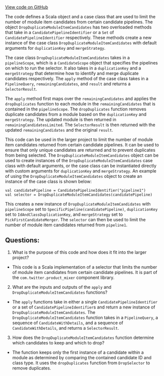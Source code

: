[View code on GitHub](https://github.com/misbahsy/the-algorithm/product-mixer/component-library/src/main/scala/com/twitter/product_mixer/component_library/selector/DropDuplicateModuleItemCandidates.scala)

The code defines a Scala object and a case class that are used to limit the number of module item candidates from certain candidate pipelines. The object `DropDuplicateModuleItemCandidates` has two overloaded methods that take in a `CandidatePipelineIdentifier` or a `Set` of `CandidatePipelineIdentifier` respectively. These methods create a new instance of the case class `DropDuplicateModuleItemCandidates` with default arguments for `duplicationKey` and `mergeStrategy`. 

The case class `DropDuplicateModuleItemCandidates` takes in a `pipelineScope`, which is a `CandidateScope` object that specifies the pipelines on which to run the selector. It also takes in a `duplicationKey` and a `mergeStrategy` that determine how to identify and merge duplicate candidates respectively. The `apply` method of the case class takes in a `PipelineQuery`, `remainingCandidates`, and `result` and returns a `SelectorResult`. 

The `apply` method first maps over the `remainingCandidates` and applies the `dropDuplicates` function to each module in the `remainingCandidates` that is contained in the `pipelineScope`. The `dropDuplicates` function removes duplicate candidates from a module based on the `duplicationKey` and `mergeStrategy`. The updated module is then returned in `remainingCandidatesLimited`. The `SelectorResult` is then returned with the updated `remainingCandidates` and the original `result`.

This code can be used in the larger project to limit the number of module item candidates returned from certain candidate pipelines. It can be used to ensure that only unique candidates are returned and to prevent duplicates from being selected. The `DropDuplicateModuleItemCandidates` object can be used to create instances of the `DropDuplicateModuleItemCandidates` case class with default arguments, or the case class can be instantiated directly with custom arguments for `duplicationKey` and `mergeStrategy`. An example of using the `DropDuplicateModuleItemCandidates` object to create an instance of the case class is shown below:

```
val candidatePipeline = CandidatePipelineIdentifier("pipeline1")
val selector = DropDuplicateModuleItemCandidates(candidatePipeline)
```

This creates a new instance of `DropDuplicateModuleItemCandidates` with `pipelineScope` set to `SpecificPipeline(candidatePipeline)`, `duplicationKey` set to `IdAndClassDuplicationKey`, and `mergeStrategy` set to `PickFirstCandidateMerger`. The `selector` can then be used to limit the number of module item candidates returned from `pipeline1`.
## Questions: 
 1. What is the purpose of this code and how does it fit into the larger project?
- This code is a Scala implementation of a selector that limits the number of module item candidates from certain candidate pipelines. It is part of the `com.twitter.product_mixer` component library.

2. What are the inputs and outputs of the `apply` and `DropDuplicateModuleItemCandidates` functions?
- The `apply` functions take in either a single `CandidatePipelineIdentifier` or a set of `CandidatePipelineIdentifier`s and return a new instance of `DropDuplicateModuleItemCandidates`. The `DropDuplicateModuleItemCandidates` function takes in a `PipelineQuery`, a sequence of `CandidateWithDetails`, and a sequence of `CandidateWithDetails`, and returns a `SelectorResult`.

3. How does the `DropDuplicateModuleItemCandidates` function determine which candidates to keep and which to drop?
- The function keeps only the first instance of a candidate within a module as determined by comparing the contained candidate ID and class type. It uses the `dropDuplicates` function from `DropSelector` to remove duplicates.